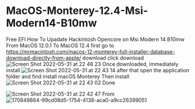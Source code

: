 # MacOS-Monterey-12.4-Msi-Modern14-B10mw
Free EFI
How To Upadate Hackintosh Opencore on Msi Modern 14 B10mw
From MacOS 12.0.1 To MacOS 12.4
first go to https://mrmacintosh.com/macos-12-monterey-full-installer-database-download-directly-from-apple/
download click download
![Screen Shot 2022-05-31 at 22 48 23](https://user-images.githubusercontent.com/38489058/171216592-f334b510-9aeb-4d2a-b049-fc2831394ddf.png)
Once downloaded, immediately install
![Screen Shot 2022-05-31 at 22 43 14](https://user-images.githubusercontent.com/38489058/171216964-aef788f1-76e9-4d39-8751-ee350cfc2be1.png)
after that open the application folder and find install macOS Monterey Then install
![Screen Shot 2022-05-31 at 22 43 02](https://user-images.githubusercontent.com/38489058/171217713-3fb05bcb-cb8b-4139-94a2-6cf06dee2e5b.png)
Done

![Screen Shot 2022-05-31 at 22 42 47](https://user-images.githubusercontent.com/38489058/171218153-0bca5002-96f6-4b35-923f-1348aa163bf9.png)
 From
 ![170849864-99cd08d5-1754-4138-aca0-a9cc26399051](https://user-images.githubusercontent.com/38489058/171218348-a0831b6b-cd98-4403-bb9b-95b8cc9d54c3.png)
